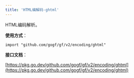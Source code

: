 ```yaml
---
title: 'HTML编解码-ghtml'
---
```


HTML编码解析。

**使用方式**：

```
import "github.com/gogf/gf/v2/encoding/ghtml"
```

**接口文档**：

[https://pkg.go.dev/github.com/gogf/gf/v2/encoding/ghtml](https://pkg.go.dev/github.com/gogf/gf/v2/encoding/ghtml)
